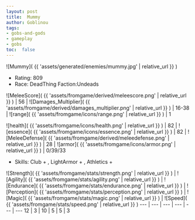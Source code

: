 ```yaml
---
layout: post
title:  Mummy
author: Goblinou
tags:
- gobs-and-gods
- gameplay
- gobs
toc:  false
---
```


![Mummy]( {{ 'assets/generated/enemies/mummy.jpg' | relative_url }} )
- Rating: 809
- Race: DeadThing  Faction:Undeads

![MeleeScore]( {{ 'assets/fromgame/derived/meleescore.png' | relative_url }} ) | 56 | ![Damages_Multiplier]( {{ 'assets/fromgame/derived/damages_multiplier.png' | relative_url }} ) | 16-38 | ![range]( {{ 'assets/fromgame/icons/range.png' | relative_url }} ) | 1


![health]( {{ 'assets/fromgame/icons/health.png' | relative_url }} ) | 82 | ![essence]( {{ 'assets/fromgame/icons/essence.png' | relative_url }} ) | 82 | ![MeleeDefense]( {{ 'assets/fromgame/derived/meleedefense.png' | relative_url }} ) | 28 | ![armor]( {{ 'assets/fromgame/icons/armor.png' | relative_url }} ) | 0/39/33

* Skills: Club + , LightArmor + , Athletics + 

![Strength]( {{ 'assets/fromgame/stats/strength.png' | relative_url }} ) | ![Agility]( {{ 'assets/fromgame/stats/agility.png' | relative_url }} ) | ![Endurance]( {{ 'assets/fromgame/stats/endurance.png' | relative_url }} ) | ![Perception]( {{ 'assets/fromgame/stats/perception.png' | relative_url }} ) | ![Magic]( {{ 'assets/fromgame/stats/magic.png' | relative_url }} ) | ![Speed]( {{ 'assets/fromgame/stats/speed.png' | relative_url }} )
--- | --- | --- | --- | --- | ---
12 | 3 | 10 | 5 | 5 | 3
